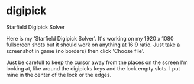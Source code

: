 # digipick
Starfield Digipick Solver

Here is my 'Starfield Digipick Solver'. It's working on my 1920 x 1080 fullscreen shots but it should work on anything at 16:9 ratio. Just take a screenshot in game (no borders) then click 'Choose file'. 

Just be carefull to keep the cursor away from tne places on the screen I'm looking at, like around the digipicks keys and the lock empty slots. I put mine in the center of the lock or the edges.
